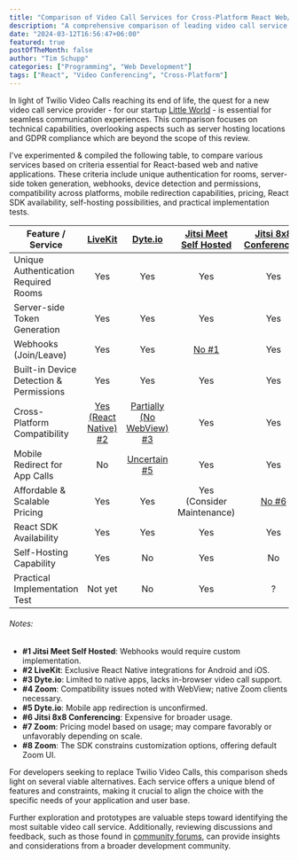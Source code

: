 ```yaml
---
title: "Comparison of Video Call Services for Cross-Platform React Web/Native Apps"
description: "A comprehensive comparison of leading video call service providers focusing on cross-platform compatibility for React-based web and native applications."
date: "2024-03-12T16:56:47+06:00"
featured: true
postOfTheMonth: false
author: "Tim Schupp"
categories: ["Programming", "Web Development"]
tags: ["React", "Video Conferencing", "Cross-Platform"]
---
```



In light of Twilio Video Calls reaching its end of life, the quest for a new video call service provider - for our startup [Little World](https://little-world.com) - is essential for seamless communication experiences. This comparison focuses on technical capabilities, overlooking aspects such as server hosting locations and GDPR compliance which are beyond the scope of this review.

I've experimented & compiled the following table, to compare various services based on criteria essential for React-based web and native applications. These criteria include unique authentication for rooms, server-side token generation, webhooks, device detection and permissions, compatibility across platforms, mobile redirection capabilities, pricing, React SDK availability, self-hosting possibilities, and practical implementation tests.

| Feature / Service | [LiveKit](https://docs.livekit.io/realtime/) | [Dyte.io](https://dyte.io/) | [Jitsi Meet Self Hosted](https://jitsi.org/) | [Jitsi 8x8 Conferencing](https://8x8.vc/) | [Zoom](https://zoom.us/) |
|-------------------|:--------------------------------------------:|:-------------------------:|:-------------------------------------------:|:-----------------------------------------:|:-----------------------:|
| Unique Authentication Required Rooms | Yes | Yes | Yes | Yes | Yes |
| Server-side Token Generation | Yes | Yes | Yes | Yes | Yes |
| Webhooks (Join/Leave) | Yes | Yes | [No #1](#1) | Yes | Yes |
| Built-in Device Detection & Permissions | Yes | Yes | Yes | Yes | Yes |
| Cross-Platform Compatibility | [Yes (React Native) #2](#2) | [Partially (No WebView) #3](#3) | Yes | Yes | [Unclear #5](#4) |
| Mobile Redirect for App Calls | No | [Uncertain #5](#5) | Yes | Yes | Yes |
| Affordable & Scalable Pricing | Yes | Yes | Yes (Consider Maintenance) | [No #6](#6) | [Depends #7](#7) |
| React SDK Availability | Yes | Yes | Yes | Yes | [No #8](#8) |
| Self-Hosting Capability | Yes | No | Yes | No | No |
| Practical Implementation Test | Not yet | No | Yes | ? | Yes |

###### Notes:

- <a id="1"></a>**#1 Jitsi Meet Self Hosted**: Webhooks would require custom implementation.
- <a id="2"></a>**#2 LiveKit**: Exclusive React Native integrations for Android and iOS.
- <a id="3"></a>**#3 Dyte.io**: Limited to native apps, lacks in-browser video call support.
- <a id="4"></a>**#4 Zoom**: Compatibility issues noted with WebView; native Zoom clients necessary.
- <a id="5"></a>**#5 Dyte.io**: Mobile app redirection is unconfirmed.
- <a id="6"></a>**#6 Jitsi 8x8 Conferencing**: Expensive for broader usage.
- <a id="7"></a>**#7 Zoom**: Pricing model based on usage; may compare favorably or unfavorably depending on scale.
- <a id="8"></a>**#8 Zoom**: The SDK constrains customization options, offering default Zoom UI.

For developers seeking to replace Twilio Video Calls, this comparison sheds light on several viable alternatives. Each service offers a unique blend of features and constraints, making it crucial to align the choice with the specific needs of your application and user base. 

Further exploration and prototypes are valuable steps toward identifying the most suitable video call service. Additionally, reviewing discussions and feedback, such as those found in [community forums](https://www.reddit.com/r/node/comments/18bain4/list_of_top_twilio_video_alternatives/), can provide insights and considerations from a broader development community.

